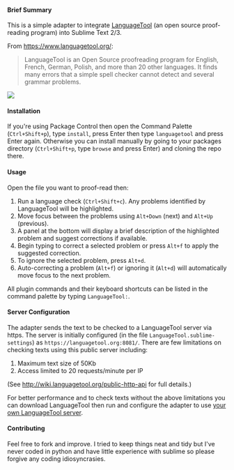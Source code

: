 #### Brief Summary

This is a simple adapter to integrate [LanguageTool](https://languagetool.org/) (an open source proof-reading program) into Sublime Text 2/3.

From https://www.languagetool.org/:

> LanguageTool is an Open Source proof­reading program for English, French, German, Polish, and more than 20 other languages. It finds many errors that a simple spell checker cannot detect and several grammar problems.

![](https://cdn.rawgit.com/gtarawneh/languagetool-sublime/master/demo.gif)

#### Installation

If you're using Package Control then open the Command Palette (`Ctrl+Shift+p`), type `install`, press Enter then type `languagetool` and press Enter again. Otherwise you can install manually by going to your packages directory (`Ctrl+Shift+p`, type `browse` and press Enter) and cloning the repo there.

#### Usage

Open the file you want to proof-read then:

1. Run a language check (`Ctrl+Shift+c`). Any problems identified by LanguageTool will be highlighted.
2. Move focus between the problems using `Alt+Down` (next) and `Alt+Up` (previous).
3. A panel at the bottom will display a brief description  of the highlighted problem and suggest corrections if available.
4. Begin typing to correct a selected problem or press `Alt+f` to apply the suggested correction.
5. To ignore the selected problem, press `Alt+d`.
6. Auto-correcting a problem (`Alt+f`) or ignoring it (`Alt+d`) will automatically move focus to the next problem.

All plugin commands and their keyboard shortcuts can be listed in the command palette by typing `LanguageTool:`.

#### Server Configuration

The adapter sends the text to be checked to a LanguageTool server via https. The server is initially configured (in the file `LanguageTool.sublime-settings`) as `https://languagetool.org:8081/`. There are few limitations on checking texts using this public server including:

1. Maximum text size of 50Kb
2. Access limited to 20 requests/minute per IP

(See http://wiki.languagetool.org/public-http-api for full details.)

For better performance and to check texts without the above limitations you can download LanguageTool then run and configure the adapter to use [your own LanguageTool server](http://wiki.languagetool.org/http-server).

#### Contributing

Feel free to fork and improve. I tried to keep things neat and tidy but I've never coded in python and have little experience with sublime so please forgive any coding idiosyncrasies.
